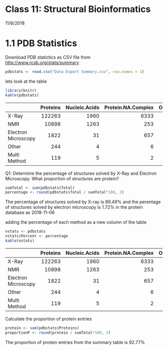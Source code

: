 Class 11: Structural Bioinformatics
================
11/6/2018

1.1 PDB Statistics
==================

Download PDB statictics as CSV file from <http://www.rcsb.org/stats/summary>

``` r
pdbstats <- read.csv("Data Export Summary.csv", row.names = 1)
```

lets look at the table

``` r
library(knitr)
kable(pdbstats)
```

|                     |  Proteins|  Nucleic.Acids|  Protein.NA.Complex|  Other|   Total|
|---------------------|---------:|--------------:|-------------------:|------:|-------:|
| X-Ray               |    122263|           1960|                6333|     10|  130566|
| NMR                 |     10898|           1263|                 253|      8|   12422|
| Electron Microscopy |      1822|             31|                 657|      0|    2510|
| Other               |       244|              4|                   6|     13|     267|
| Multi Method        |       119|              5|                   2|      1|     127|

Q1: Determine the percentage of structures solved by X-Ray and Electron Microscopy. What proportion of structures are protein?

``` r
sumTotal <- sum(pdbstats$Total)
percentage <- round(pdbstats$Total / sumTotal*100, 2)
```

The percentage of structures solved by X-ray is 89.49% and the perentage of structures solved by electron microscopy is 1.72% in the protein database as 2018-11-06

adding the percentage of each method as a new column of the table

``` r
nstats <- pdbstats
nstats$Percent <- percentage
kable(nstats)
```

|                     |  Proteins|  Nucleic.Acids|  Protein.NA.Complex|  Other|   Total|  Percent|
|---------------------|---------:|--------------:|-------------------:|------:|-------:|--------:|
| X-Ray               |    122263|           1960|                6333|     10|  130566|    89.49|
| NMR                 |     10898|           1263|                 253|      8|   12422|     8.51|
| Electron Microscopy |      1822|             31|                 657|      0|    2510|     1.72|
| Other               |       244|              4|                   6|     13|     267|     0.18|
| Multi Method        |       119|              5|                   2|      1|     127|     0.09|

Calculate the proportion of protein entries

``` r
protein <- sum(pdbstats$Proteins)
proportionP <- round(protein / sumTotal*100, 2)
```

The proportion of protein entries from the summary table is 92.77%
